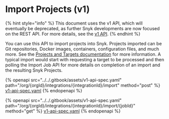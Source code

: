 # Import Projects (v1)

{% hint style="info" %}
This document uses the v1 API, which will eventually be deprecated, as further Snyk developments are now focused on the REST API. For more details, see the [v1 API](../v1-api.md).
{% endhint %}

You can use this API to import projects into Snyk. Projects imported can be Git repositories, Docker images, containers, configuration files, and much more. See the [Projects and Targets documentation](../../snyk-admin/snyk-projects/#target) for more information. A typical import would start with requesting a target to be processed and then polling the Import Job API for more details on completion of an import and the resulting Snyk Projects.

{% openapi src="../../.gitbook/assets/v1-api-spec.yaml" path="/org/{orgId}/integrations/{integrationId}/import" method="post" %}
[v1-api-spec.yaml](../../.gitbook/assets/v1-api-spec.yaml)
{% endopenapi %}

{% openapi src="../../.gitbook/assets/v1-api-spec.yaml" path="/org/{orgId}/integrations/{integrationId}/import/{jobId}" method="get" %}
[v1-api-spec.yaml](../../.gitbook/assets/v1-api-spec.yaml)
{% endopenapi %}
